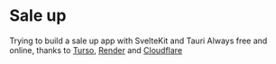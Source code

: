 # Sale up

Trying to build a sale up app with SvelteKit and Tauri
Always free and online, thanks to [Turso](https://turso.com), [Render](https://render.com) and [Cloudflare](https://cloudflare.com)
